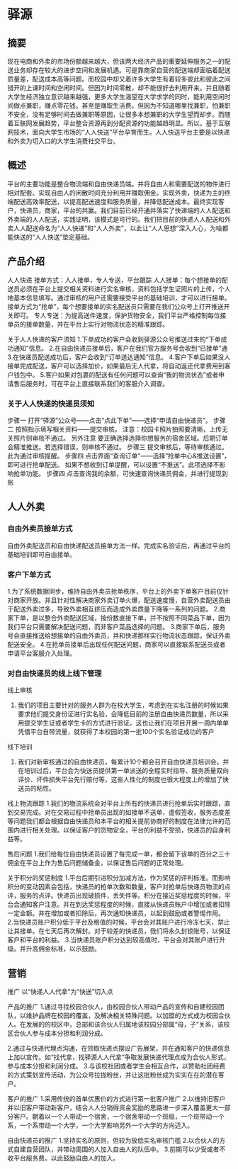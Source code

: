 # 驿源

## 摘要

现在电商和外卖的市场份额越来越大，但该两大经济产品的重要延伸服务之一的配送业务却存在较大的进步空间和发展机遇。可是靠商家自营的配送端却面临着配送质量差，配送成本高等问题。而校园中却又着许多大学生有着较多彼此和彼此之间错开的上课时间和空闲时间。但因为时间零散，却不能很好去利用开来。并且随着大学生经济独立意识越来越强，更多大学生渴望在大学求学的同时，能利用空闲时间做点兼职，赚点零花钱。甚至是赚取生活费。但因为不知道哪里找兼职，怕兼职不安全，没有足够时间去做兼职等原因，让很多本想兼职的大学生望而却步。而随着互联网发展趋势，平台整合资源再到分配资源的功能越趋明显。所以，基于互联网技术，面向大学生市场的“人人快送”平台孕育而生。人人快送平台主要是以快递和外卖为切入口的大学生消费社交平台。

## 概述

平台的主要功能是整合物流端和自由快递员端。并将自由人和需要配送的物件进行相对配套。实现自由人的闲散时间充分利用并赚取佣金。实现外卖，快递为主的终端配送高效率配送，以提高配送速度和服务质量，并降低配送成本。最终实现客户，快递员，商家，平台的共赢。我们目前已经开通并落实了快递端的人人配送和外卖端的人人配送，实践证明，该模式是可行的。我们把目前的快递人人配送和外卖人人配送命名为“人人快递”和“人人外卖”，以此让“人人思想”深入人心，为啥都能快送的“人人快送”垫定基础。

## 产品介绍

人人快递
接单方式：人人接单，专人专送，平台跟踪
人人接单：每个想接单的配送员必须在平台上提交相关资料进行实名审核，资料包括学生证照片的上传，个人地基本信息填写。通过审核的用户还需要接受平台的基础培训，才可以进行接单。接单方式为“抢单”，每个想要接单的实名配送员只需要在我们公众号上打开推送开关即可。
专人专送：为提高送件速度，保护货物安全，我们平台严格控制每位接单员的接单数量，并在平台上实行对物流状态的精准跟踪。

关于人人快递的客户须知
1.下单成功的客户会收到驿源公众号推送过来的“下单成功通知”信息。
2.在自由快递员接单后，客户在我们官方服务号会收到“已接单”通 
3.在快递员配送成功后，客户会收到“订单送达通知”信息。
4.客户下单后如果没人接单完成配送，客户可以选择加价，如果最后无人代拿，将自动返还代拿费用到客户钱包中。
5.客户如果对包裹的配送有任何问题可以查询“我的物流状态”或者申请售后服务时，可在平台上直接联系我们的客服介入调查。
 
 
### 关于人人快递的快递员须知

步骤一
打开“驿源”公众号——点击“点此下单”——选择“申请自由快递员”。
步骤二
按照指示填写相关资料——提交审核。
注意：校园卡照片拍照要清晰，上传无关照片则审核不通过。
另外注意
要正确选择选择你想服务的宿舍区域。后期订单会精准推送。若选择错误，则审核不通过。
步骤三
提交审核后，等待审核通过。此为通过审核提醒。
步骤四
点击界面“查询订单”——选择“抢单中心&推送设置”，即可进行抢单配送。
如果不想收到订单提醒，可以设置“不推送”。此项选择不影响抢单功能。
步骤四
点击查询我的余额，可快速查询快递员佣金，并进行提现到账
 
 
## 人人外卖

### 自由外卖员接单方式
自由外卖配送员和自由快递配送员接单方法一样。完成实名验证后，再通过平台的基础培训即可自由接单。

### 客户下单方式

1.为了系统数据同步，维持自由外卖员抢单秩序，平台上的外卖下单客户目前仅针对商家开放。并且针对性解决商家外卖订单火爆，配送速度慢，自营外卖配送员由于配送外卖过多，导致外卖相互挤压而造成外卖质量下降等一系列的问题。
2.商家下单，是以整合外卖配送区域，按份数直接下单，并不按照不同菜品下单，因为我们平台只需要解决配送问题，而非客户菜品选择的问题。
3.商家下单后，服务号会直接推送给想接单的自由外卖员，并和快递那样实行物流状态跟踪，保证外卖配送安全。
4.在抢单员接单后出现任何配送问题，商家可以直接联系配送员或者申请平台客服介入处理。

### 对自由快递员的线上线下管理

线上审核
1.	我们的项目主要针对的服务人群为在校大学生，考虑到在实名注册的时候如果要求他们提交身份证进行实名验，会降低目前的注册自由快递员数量，所以采用提交学生证或者学生卡的方式进行验证。这也让我们在项目开展一周内单单凭借平台自带流量，就获得了本校园的第一批100个实名验证成功的客户

线下培训
1.	我们对新审核通过的自由快递员，每累计10个都会召开自由快递员培训会。并在培训过后，平台会为快送员提供第一单派送的全程实时指导、服务质量双向评价、坏件损失平台先行赔付等，这些人性化的制度也很大程度上的增加了快送员的粘性。

线上物流跟踪
1.我们的物流系统会对平台上所有的快递员进行抢单后实时跟踪，直到交易完成。对在交易过程中抢单员出现的如接单不送单，虚假签收，服务态度差等问题我们都会根据自由快递员和本平台的相关提前协商好的制度在法律允许的范围内进行相关处理。以保证客户的货物安全，平台的利益不受损，快递员的自身利益等。

售后问题
1.我们给每位自由快递员设置了每完成一单，都会留下该单的百分之三十佣金在平台上作为售后问题储备金，以保证售后问题的正常处理。

关于积分的奖惩制度
1.平台后期引进积分加减方法，作为奖惩的评判标准。而影响积分的变动因素会包括，快递员的抢单次数和数量，客户对抢单后快递员物流的点评，服务的点评。快递员出现破损件，丢失件等。积分在接近奖惩程度的时候，平台会通知客户注意。并在到达奖惩程度的时候，直接从快递员账户中增加或者扣除一定金额。并在增加或者扣除后，再次通知快递员，以起到鼓励或者警惕作用。
2.当快递员账户积分低于平台及格值的时候，平台会对其账户进行冷冻七天，禁止让其接单。在七天后再次解封。对于较差的快递员，我们将永久封锁账号，以保证客户和平台的利益。
3.当快递员账户积分达到较高值时，平台会对其账户进行升级。并升高佣金标准，以示鼓励。



## 营销

推广
以“快递人人代拿”为“快送”切入点

产品的推广
1.通过寻找校园合伙人，由校园合伙人带动产品的宣传和自建校园团队，以维护品牌在校园的覆盖，及解决相关特殊问题。以加盟的方式成为校园合伙人。在发展的的校区中，总部和该合伙人归属地该校园分部属“母，子”关系，该校区合伙人参与成本分担和利润分成。

2.通过与快递代理点沟通，在领取快递点摆设广告展架，并在通知客户的快递信息上加以宣传。如“找代拿，找驿源人人代拿”争取发展快递代理点成为合伙人形式，参与成本分担和利润分成。
3.与该校社团或者学生会相互合作，以赞助社团经费的方式策划宣传活动，为公众号拉拢粉丝，并让这批粉丝成为实实在在的潜在客户。

客户的推广
1.采用传统的首单优惠价的方式进行第一批客户推广
2.以维持旧客户并以旧客户带动新客户，结合人人分销得资金奖励的思路进一步深入覆盖更大一部分客户。朝着以一个人带动一个宿舍，一个宿舍带动一个班级，一个班带动一个系，一个系带动一个大学，一个大学影响另外一个大学的方向迈入。

自由快递员的推广
1.坚持实名的原则，但较为放低实名审核门槛
2.以合伙人的方式自建自营团队，并带动周围的人加入自由人的队伍中。
3.前期可以少受或者不收平台服务费。以此鼓励自由人的加入。
